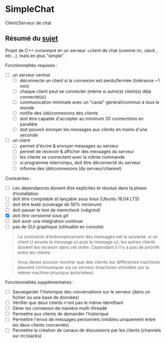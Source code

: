 # SimpleChat
Client/Serveur de chat

## Résumé du [sujet](https://github.com/gamazeps/esgi/blob/master/project.md)
Projet de C++ consistant en un serveur +client de chat (comme irc, slack , etc...), mais en plus "simple".

Fonctionnalités requises :
  - [ ] un serveur central
    - [ ] déconnecte un client si la connexion est perdu/fermée (tolérance ~1 min)
    - [ ] chaque client peut se connecter (même si autre(s) client(s) déjà connecté(s))
    - [ ] communication minimale avec un "canal" général/commun à tous le monde
    - [ ] notifie des (dé)connexions des clients
    - [ ] doit être capable d'accepter au minimum 20 connections en parallèle
    - [ ] doit pouvoir envoyer les messages aux clients en moins d'une seconde
  - [ ] un client
    - [ ] permet d'écrire & envoyer messages au serveur
    - [ ] permet de recevoir & afficher des messages du serveur
    - [ ] les clients se connectent avec la même commande
    - [ ] si programme interrompu, doit être déconnecté du serveur
    - [ ] informe des (dé)connexions (du serveur/channel)

Contraintes :
  - [ ] Les dépendances doivent être explicites et résolue dans la phase d’installation
  - [ ] doit être compilable et lançable sous linux (Ubuntu 16.04 LTS)
  - [ ] doit être testé (coverage de 50% minimum)
  - [ ] doit passer le test de memcheck (valgrind)
  - [x] _doit être versionné sous git_
  - [ ] doit avoir une intégration continue
  - [ ] pas de GUI graphique (utilisable en console)

> La contrainte d’ordonnancement des messages est la suivante: si un client U envoie le message `m1` puis le message `m2`, les autres clients doivent les recevoir dans cet ordre. Cependant il n'y a pas de priorité entre les clients.

> Vous devez pouvoir montrer que des clients sur différentes machines peuvent communiquer via ce serveur (machines virtuelles sur la même machine physique autorisées).

Fonctionnalités supplémentaires :
  - [ ] Sauvegarder l'historique des conversations sur le serveur (dans un fichier ou une base de données)
  - [ ] Vérifier que deux clients n'ont pas le même identifiant
  - [ ] Gérer les connexion de manière multi-threadé
  - [ ] Permettre aux clients de demander l'historique
  - [ ] Permettre l'envoi de messages personnels (visibles uniquement entre les deux clients concernés)
  - [ ] Permettre la création de canaux de discussions par les clients (channels sur irc/slacks)
